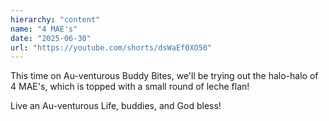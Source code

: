 ```yaml
---
hierarchy: "content"
name: "4 MAE's"
date: "2025-06-30"
url: "https://youtube.com/shorts/dsWaEf0XO50"
---
```


This time on Au-venturous Buddy Bites, we'll be trying out the halo-halo of 4 MAE's, which is topped with a small round of leche flan!

Live an Au-venturous Life, buddies, and God bless!

